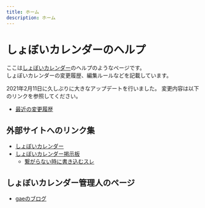 ```yaml
---
title: ホーム
description: ホーム
---
```


# しょぼいカレンダーのヘルプ

ここは[しょぼいカレンダー](https://cal.syoboi.jp/)のヘルプのようなページです。  
しょぼいカレンダーの変更履歴、編集ルールなどを記載しています。


2021年2月11日に久しぶりに大きなアップデートを行いました。
変更内容は以下のリンクを参照してください。
- [最近の変更履歴](history/latest)

## 外部サイトへのリンク集

- [しょぼいカレンダー](https://cal.syoboi.jp/)
- [しょぼいカレンダー掲示板](https://jbbs.shitaraba.net/anime/3083/)
    - [繋がらない時に書き込むスレ](https://jbbs.shitaraba.net/bbs/read.cgi/anime/3083/1127574057/l50)

## しょぼいカレンダー管理人のページ

- [gaeのブログ](https://gae.hatenablog.com/)
